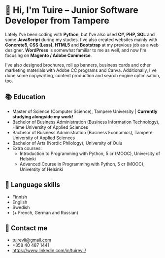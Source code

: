 # :wave: Hi, I'm Tuire – Junior Software Developer from Tampere

Lately I've been coding with **Python**, but I've also used **C#, PHP, SQL** and some **JavaScript** during my studies. I've also created websites mainly with **Concrete5, CSS (Less), HTML5** and **Bootstrap** at my previous job as a web designer. **WordPress** is somewhat familiar to me as well, and now I'm focusing on **Magento / Adobe Commerce**. 

I've also designed brochures, roll up banners, business cards and other marketing materials with Adobe CC programs and Canva. Additionally, I've done some copywriting, content production and search engine optimisation, too. 

## :books: Education
* Master of Science (Computer Science), Tampere University | **Currently studying alongside my work!**
* Bachelor of Business Administration (Business Information Technology), Häme University of Applied Sciences
* Bachelor of Business Administration (Business Economics), Tampere University of Applied Sciences
* Bachelor of Arts (Nordic Philology), University of Oulu
* Extra courses:
  * Introduction to Programming with Python, 5 cr (MOOC), University of Helsinki
  * Advanced Course in Programming with Python, 5 cr (MOOC), University of Helsinki

## :speech_balloon: Language skills
* Finnish 
* English
* Swedish
* (+ French, German and Russian)

## :email: Contact me
* tuirevii@gmail.com
* +358 40 487 1441
* https://www.linkedin.com/in/tuirevii/
